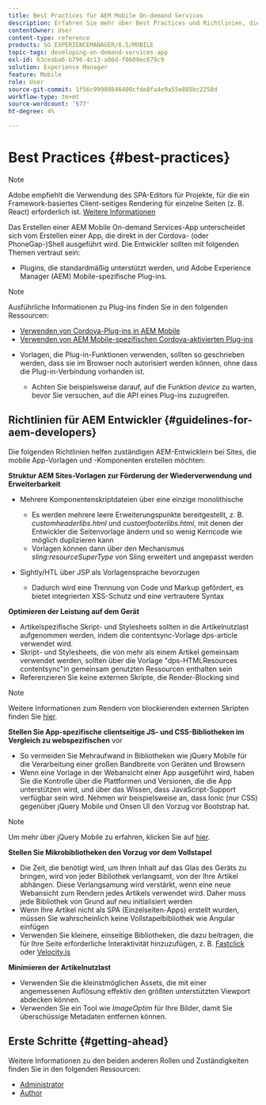 ```yaml
---
title: Best Practices für AEM Mobile On-demand Services
description: Erfahren Sie mehr über Best Practices und Richtlinien, die kompetenten Adobe Experience Manager-Entwicklern (AEM) bei Sites helfen, die Vorlagen und Komponenten für mobile Apps erstellen möchten.
contentOwner: User
content-type: reference
products: SG_EXPERIENCEMANAGER/6.5/MOBILE
topic-tags: developing-on-demand-services-app
exl-id: 63ceaba6-b796-4c13-a86d-f0609ec679c9
solution: Experience Manager
feature: Mobile
role: User
source-git-commit: 1f56c99980846400cfde8fa4e9a55e885bc2258d
workflow-type: tm+mt
source-wordcount: '577'
ht-degree: 4%

---
```


# Best Practices {#best-practices}

>[!NOTE]
>
>Adobe empfiehlt die Verwendung des SPA-Editors für Projekte, für die ein Framework-basiertes Client-seitiges Rendering für einzelne Seiten (z. B. React) erforderlich ist. [Weitere Informationen](/help/sites-developing/spa-overview.md)

Das Erstellen einer AEM Mobile On-demand Services-App unterscheidet sich vom Erstellen einer App, die direkt in der Cordova- (oder PhoneGap-)Shell ausgeführt wird. Die Entwickler sollten mit folgenden Themen vertraut sein:

* Plugins, die standardmäßig unterstützt werden, und Adobe Experience Manager (AEM) Mobile-spezifische Plug-ins.

>[!NOTE]
>
>Ausführliche Informationen zu Plug-ins finden Sie in den folgenden Ressourcen:
>
>* [Verwenden von Cordova-Plug-ins in AEM Mobile](https://helpx.adobe.com/digital-publishing-solution/help/cordova-api.html)
>* [Verwenden von AEM Mobile-spezifischen Cordova-aktivierten Plug-ins](https://helpx.adobe.com/digital-publishing-solution/help/app-runtime-api.html)
>

* Vorlagen, die Plug-in-Funktionen verwenden, sollten so geschrieben werden, dass sie im Browser noch autorisiert werden können, ohne dass die Plug-in-Verbindung vorhanden ist.

   * Achten Sie beispielsweise darauf, auf die Funktion *device* zu warten, bevor Sie versuchen, auf die API eines Plug-ins zuzugreifen.

## Richtlinien für AEM Entwickler {#guidelines-for-aem-developers}

Die folgenden Richtlinien helfen zuständigen AEM-Entwicklern bei Sites, die mobile App-Vorlagen und -Komponenten erstellen möchten:

**Struktur AEM Sites-Vorlagen zur Förderung der Wiederverwendung und Erweiterbarkeit**

* Mehrere Komponentenskriptdateien über eine einzige monolithische

   * Es werden mehrere leere Erweiterungspunkte bereitgestellt, z. B. *customheaderlibs.html* und *customfooterlibs.html*, mit denen der Entwickler die Seitenvorlage ändern und so wenig Kerncode wie möglich duplizieren kann
   * Vorlagen können dann über den Mechanismus *sling:resourceSuperType* von Sling erweitert und angepasst werden

* Sightly/HTL über JSP als Vorlagensprache bevorzugen

   * Dadurch wird eine Trennung von Code und Markup gefördert, es bietet integrierten XSS-Schutz und eine vertrautere Syntax

**Optimieren der Leistung auf dem Gerät**

* Artikelspezifische Skript- und Stylesheets sollten in die Artikelnutzlast aufgenommen werden, indem die contentsync-Vorlage dps-article verwendet wird.
* Skript- und Stylesheets, die von mehr als einem Artikel gemeinsam verwendet werden, sollten über die Vorlage &quot;dps-HTMLResources contentsync&quot;in gemeinsam genutzten Ressourcen enthalten sein
* Referenzieren Sie keine externen Skripte, die Render-Blocking sind

>[!NOTE]
>
>Weitere Informationen zum Rendern von blockierenden externen Skripten finden Sie [hier](https://developers.google.com/speed/docs/insights/BlockingJS).

**Stellen Sie App-spezifische clientseitige JS- und CSS-Bibliotheken im Vergleich zu webspezifischen** vor

* So vermeiden Sie Mehraufwand in Bibliotheken wie jQuery Mobile für die Verarbeitung einer großen Bandbreite von Geräten und Browsern
* Wenn eine Vorlage in der Webansicht einer App ausgeführt wird, haben Sie die Kontrolle über die Plattformen und Versionen, die die App unterstützen wird, und über das Wissen, dass JavaScript-Support verfügbar sein wird. Nehmen wir beispielsweise an, dass Ionic (nur CSS) gegenüber jQuery Mobile und Onsen UI den Vorzug vor Bootstrap hat.

>[!NOTE]
>
>Um mehr über jQuery Mobile zu erfahren, klicken Sie auf [hier](https://jquerymobile.com/browser-support/1.4/).

**Stellen Sie Mikrobibliotheken den Vorzug vor dem Vollstapel**

* Die Zeit, die benötigt wird, um Ihren Inhalt auf das Glas des Geräts zu bringen, wird von jeder Bibliothek verlangsamt, von der Ihre Artikel abhängen. Diese Verlangsamung wird verstärkt, wenn eine neue Webansicht zum Rendern jedes Artikels verwendet wird. Daher muss jede Bibliothek von Grund auf neu initialisiert werden
* Wenn Ihre Artikel nicht als SPA (Einzelseiten-Apps) erstellt wurden, müssen Sie wahrscheinlich keine Vollstapelbibliothek wie Angular einfügen
* Verwenden Sie kleinere, einseitige Bibliotheken, die dazu beitragen, die für Ihre Seite erforderliche Interaktivität hinzuzufügen, z. B. [Fastclick](https://github.com/ftlabs/fastclick) oder [Velocity.js](https://velocityjs.org)

**Minimieren der Artikelnutzlast**

* Verwenden Sie die kleinstmöglichen Assets, die mit einer angemessenen Auflösung effektiv den größten unterstützten Viewport abdecken können.
* Verwenden Sie ein Tool wie *ImageOptim* für Ihre Bilder, damit Sie überschüssige Metadaten entfernen können.

## Erste Schritte {#getting-ahead}

Weitere Informationen zu den beiden anderen Rollen und Zuständigkeiten finden Sie in den folgenden Ressourcen:

* [Administrator](/help/mobile/aem-mobile.md)
* [Author](/help/mobile/aem-mobile-on-demand.md)
